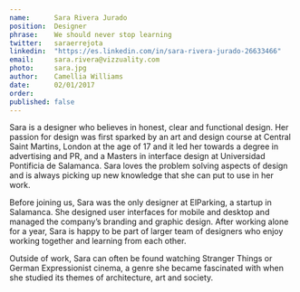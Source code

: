 ```yaml
---
name:      Sara Rivera Jurado 
position:  Designer 
phrase:    We should never stop learning 
twitter:   saraerrejota 
linkedin:  "https://es.linkedin.com/in/sara-rivera-jurado-26633466" 
email:     sara.rivera@vizzuality.com 
photo:     sara.jpg 
author:    Camellia Williams 
date:      02/01/2017 
order:      
published: false
---
```

Sara is a designer who believes in honest, clear and functional design. Her passion for design was first sparked by an art and design course at Central Saint Martins, London at the age of 17 and it led her towards a degree in advertising and PR, and a Masters in interface design at Universidad Pontificia de Salamanca. Sara loves the problem solving aspects of design and is always picking up new knowledge that she can put to use in her work. 

Before joining us, Sara was the only designer at ElParking, a startup in Salamanca. She designed user interfaces for mobile and desktop and managed the company’s branding and graphic design. After working alone for a year, Sara is happy to be part of larger team of designers who enjoy working together and learning from each other.

Outside of work, Sara can often be found watching Stranger Things or German Expressionist cinema, a genre she became fascinated with when she studied its themes of architecture, art and society.